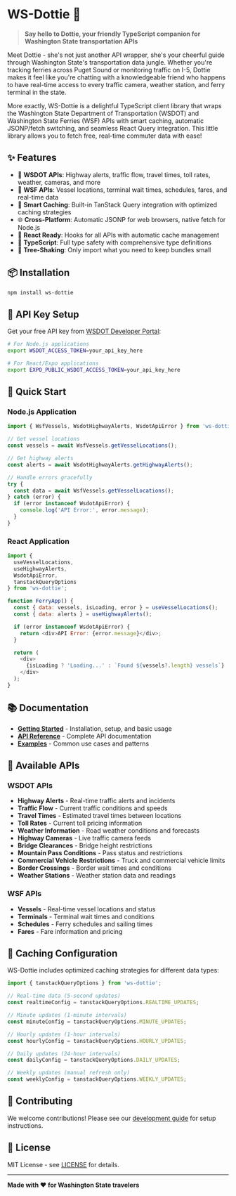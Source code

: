 # WS-Dottie 🚢

> **Say hello to Dottie, your friendly TypeScript companion for Washington State transportation APIs**

Meet Dottie - she's not just another API wrapper, she's your cheerful guide through Washington State's transportation data jungle. Whether you're tracking ferries across Puget Sound or monitoring traffic on I-5, Dottie makes it feel like you're chatting with a knowledgeable friend who happens to have real-time access to every traffic camera, weather station, and ferry terminal in the state.

More exactly, WS-Dottie is a delightful TypeScript client library that wraps the Washington State Department of Transportation (WSDOT) and Washington State Ferries (WSF) APIs with smart caching, automatic JSONP/fetch switching, and seamless React Query integration. This little library allows you to fetch free, real-time commuter data with ease!

## ✨ Features

- 🚗 **WSDOT APIs**: Highway alerts, traffic flow, travel times, toll rates, weather, cameras, and more
- 🚢 **WSF APIs**: Vessel locations, terminal wait times, schedules, fares, and real-time data
- 🔄 **Smart Caching**: Built-in TanStack Query integration with optimized caching strategies
- 🌐 **Cross-Platform**: Automatic JSONP for web browsers, native fetch for Node.js
- 📱 **React Ready**: Hooks for all APIs with automatic cache management
- 🎯 **TypeScript**: Full type safety with comprehensive type definitions
- 🚀 **Tree-Shaking**: Only import what you need to keep bundles small

## 📦 Installation

```bash
npm install ws-dottie
```

## 🔑 API Key Setup

Get your free API key from [WSDOT Developer Portal](https://wsdot.wa.gov/developers/api-access):

```bash
# For Node.js applications
export WSDOT_ACCESS_TOKEN=your_api_key_here

# For React/Expo applications
export EXPO_PUBLIC_WSDOT_ACCESS_TOKEN=your_api_key_here
```

## 🚀 Quick Start

### Node.js Application

```javascript
import { WsfVessels, WsdotHighwayAlerts, WsdotApiError } from 'ws-dottie';

// Get vessel locations
const vessels = await WsfVessels.getVesselLocations();

// Get highway alerts
const alerts = await WsdotHighwayAlerts.getHighwayAlerts();

// Handle errors gracefully
try {
  const data = await WsfVessels.getVesselLocations();
} catch (error) {
  if (error instanceof WsdotApiError) {
    console.log('API Error:', error.message);
  }
}
```

### React Application

```javascript
import { 
  useVesselLocations, 
  useHighwayAlerts, 
  WsdotApiError,
  tanstackQueryOptions 
} from 'ws-dottie';

function FerryApp() {
  const { data: vessels, isLoading, error } = useVesselLocations();
  const { data: alerts } = useHighwayAlerts();

  if (error instanceof WsdotApiError) {
    return <div>API Error: {error.message}</div>;
  }

  return (
    <div>
      {isLoading ? 'Loading...' : `Found ${vessels?.length} vessels`}
    </div>
  );
}
```

## 📚 Documentation

- **[Getting Started](./docs/GETTING-STARTED.md)** - Installation, setup, and basic usage
- **[API Reference](./docs/API-REFERENCE.md)** - Complete API documentation
- **[Examples](./docs/EXAMPLES.md)** - Common use cases and patterns

## 🎯 Available APIs

### WSDOT APIs
- **Highway Alerts** - Real-time traffic alerts and incidents
- **Traffic Flow** - Current traffic conditions and speeds
- **Travel Times** - Estimated travel times between locations
- **Toll Rates** - Current toll pricing information
- **Weather Information** - Road weather conditions and forecasts
- **Highway Cameras** - Live traffic camera feeds
- **Bridge Clearances** - Bridge height restrictions
- **Mountain Pass Conditions** - Pass status and restrictions
- **Commercial Vehicle Restrictions** - Truck and commercial vehicle limits
- **Border Crossings** - Border wait times and conditions
- **Weather Stations** - Weather station data and readings

### WSF APIs
- **Vessels** - Real-time vessel locations and status
- **Terminals** - Terminal wait times and conditions
- **Schedules** - Ferry schedules and sailing times
- **Fares** - Fare information and pricing

## 🔧 Caching Configuration

WS-Dottie includes optimized caching strategies for different data types:

```javascript
import { tanstackQueryOptions } from 'ws-dottie';

// Real-time data (5-second updates)
const realtimeConfig = tanstackQueryOptions.REALTIME_UPDATES;

// Minute updates (1-minute intervals)
const minuteConfig = tanstackQueryOptions.MINUTE_UPDATES;

// Hourly updates (1-hour intervals)
const hourlyConfig = tanstackQueryOptions.HOURLY_UPDATES;

// Daily updates (24-hour intervals)
const dailyConfig = tanstackQueryOptions.DAILY_UPDATES;

// Weekly updates (manual refresh only)
const weeklyConfig = tanstackQueryOptions.WEEKLY_UPDATES;
```

## 🤝 Contributing

We welcome contributions! Please see our [development guide](./docs/GETTING-STARTED.md) for setup instructions.

## 📄 License

MIT License - see [LICENSE](./LICENSE) for details.

---

**Made with ❤️ for Washington State travelers** 